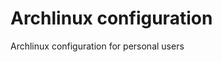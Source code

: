 Archlinux configuration
===========================================================

Archlinux configuration for personal users
